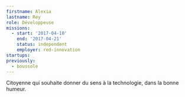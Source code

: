 ```yaml
---
firstname: Alexia
lastname: Rey
role: Développeuse
missions:
  - start: '2017-04-10'
    end: '2017-04-21'
    status: independent
    employer: red-innovation
startups:
previously:
  - boussole
---
```


Citoyenne qui souhaite donner du sens à la technologie, dans la bonne humeur.
